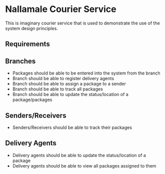 # Nallamale Courier Service

This is imaginary courier service that is used to demonstrate the use of the system design principles.

## Requirements

## Branches

- Packages should be able to be entered into the system from the branch
- Branch should be able to register delivery agents
- Branch should be able to assign a package to a sender
- Branch should be able to track all packages
- Branch should be able to update the status/location of a package/packages

## Senders/Receivers

- Senders/Receivers should be able to track their packages

## Delivery Agents

- Delivery agents should be able to update the status/location of a package
- Delivery agents should be able to view all packages assigned to them
